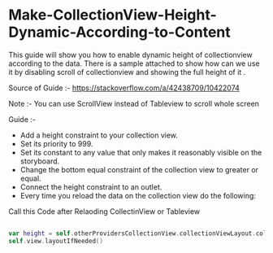 # Make-CollectionView-Height-Dynamic-According-to-Content
This guide will show you how to enable dynamic height of collectionview according to the data. There is a sample attached to show how can we use it by disabling scroll of collectionview and  showing the full height of it .


Source of Guide :- https://stackoverflow.com/a/42438709/10422074

Note :- You can use ScrollView instead of Tableview to scroll whole screen

Guide :-

* Add a height constraint to your collection view.
* Set its priority to 999.
* Set its constant to any value that only makes it reasonably visible on the storyboard.
* Change the bottom equal constraint of the collection view to greater or equal.
* Connect the height constraint to an outlet.
* Every time you reload the data on the collection view do the following:


Call this Code after Relaoding CollectinView or Tableview 

```swift

var height = self.otherProvidersCollectionView.collectionViewLayout.collectionViewContentSize.height          self.heightContraint.constant = height
self.view.layoutIfNeeded()

```
